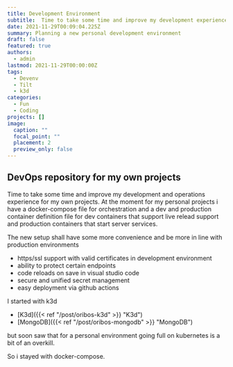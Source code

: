 ```yaml
---
title: Development Environment
subtitle:  Time to take some time and improve my development experience for my home development and operations repository Oribos. 
date: 2021-11-29T00:09:04.225Z
summary: Planning a new personal development environment
draft: false
featured: true
authors:
  - admin
lastmod: 2021-11-29T00:00:00Z
tags:
  - Devenv
  - Tilt
  - k3d
categories:
  - Fun
  - Coding
projects: []
image:
  caption: ""
  focal_point: ""
  placement: 2
  preview_only: false
---
```


## DevOps repository for my own projects

Time to take some time and improve my development and operations experience for my own projects. 
At the moment for my personal projects i have a docker-compose file for orchestration
and a dev and production container definition file for dev containers that support live relead support
and production containers that start server services.

The new setup shall have some more convenience and be more in line with production environments
- https/ssl support with valid certificates in development environment
- ability to protect certain endpoints  
- code reloads on save in visual studio code
- secure and unified secret management
- easy deployment via github actions

I started with k3d 
- [K3d]({{< ref "/post/oribos-k3d" >}} "K3d")
- [MongoDB]({{< ref "/post/oribos-mongodb" >}} "MongoDB")
  
but soon saw that for a personal environment going full on kubernetes
is a bit of an overkill.

So i stayed with docker-compose. 